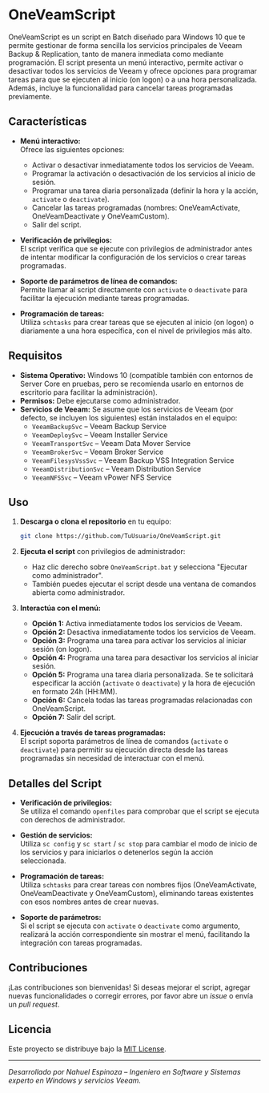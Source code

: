 # OneVeamScript

OneVeamScript es un script en Batch diseñado para Windows 10 que te permite gestionar de forma sencilla los servicios principales de Veeam Backup & Replication, tanto de manera inmediata como mediante programación. El script presenta un menú interactivo, permite activar o desactivar todos los servicios de Veeam y ofrece opciones para programar tareas para que se ejecuten al inicio (on logon) o a una hora personalizada. Además, incluye la funcionalidad para cancelar tareas programadas previamente.

## Características

- **Menú interactivo:**  
  Ofrece las siguientes opciones:
  - Activar o desactivar inmediatamente todos los servicios de Veeam.
  - Programar la activación o desactivación de los servicios al inicio de sesión.
  - Programar una tarea diaria personalizada (definir la hora y la acción, `activate` o `deactivate`).
  - Cancelar las tareas programadas (nombres: OneVeamActivate, OneVeamDeactivate y OneVeamCustom).
  - Salir del script.

- **Verificación de privilegios:**  
  El script verifica que se ejecute con privilegios de administrador antes de intentar modificar la configuración de los servicios o crear tareas programadas.

- **Soporte de parámetros de línea de comandos:**  
  Permite llamar al script directamente con `activate` o `deactivate` para facilitar la ejecución mediante tareas programadas.

- **Programación de tareas:**  
  Utiliza `schtasks` para crear tareas que se ejecuten al inicio (on logon) o diariamente a una hora específica, con el nivel de privilegios más alto.

## Requisitos

- **Sistema Operativo:** Windows 10 (compatible también con entornos de Server Core en pruebas, pero se recomienda usarlo en entornos de escritorio para facilitar la administración).
- **Permisos:** Debe ejecutarse como administrador.
- **Servicios de Veeam:** Se asume que los servicios de Veeam (por defecto, se incluyen los siguientes) están instalados en el equipo:
  - `VeeamBackupSvc` – Veeam Backup Service
  - `VeeamDeploySvc` – Veeam Installer Service
  - `VeeamTransportSvc` – Veeam Data Mover Service
  - `VeeamBrokerSvc` – Veeam Broker Service
  - `VeeamFilesysVssSvc` – Veeam Backup VSS Integration Service
  - `VeeamDistributionSvc` – Veeam Distribution Service
  - `VeeamNFSSvc` – Veeam vPower NFS Service

## Uso

1. **Descarga o clona el repositorio** en tu equipo:

   ```bash
   git clone https://github.com/TuUsuario/OneVeamScript.git
   ```

2. **Ejecuta el script** con privilegios de administrador:
   - Haz clic derecho sobre `OneVeamScript.bat` y selecciona "Ejecutar como administrador".
   - También puedes ejecutar el script desde una ventana de comandos abierta como administrador.

3. **Interactúa con el menú:**
   - **Opción 1:** Activa inmediatamente todos los servicios de Veeam.
   - **Opción 2:** Desactiva inmediatamente todos los servicios de Veeam.
   - **Opción 3:** Programa una tarea para activar los servicios al iniciar sesión (on logon).
   - **Opción 4:** Programa una tarea para desactivar los servicios al iniciar sesión.
   - **Opción 5:** Programa una tarea diaria personalizada. Se te solicitará especificar la acción (`activate` o `deactivate`) y la hora de ejecución en formato 24h (HH:MM).
   - **Opción 6:** Cancela todas las tareas programadas relacionadas con OneVeamScript.
   - **Opción 7:** Salir del script.

4. **Ejecución a través de tareas programadas:**  
   El script soporta parámetros de línea de comandos (`activate` o `deactivate`) para permitir su ejecución directa desde las tareas programadas sin necesidad de interactuar con el menú.

## Detalles del Script

- **Verificación de privilegios:**  
  Se utiliza el comando `openfiles` para comprobar que el script se ejecuta con derechos de administrador.

- **Gestión de servicios:**  
  Utiliza `sc config` y `sc start` / `sc stop` para cambiar el modo de inicio de los servicios y para iniciarlos o detenerlos según la acción seleccionada.

- **Programación de tareas:**  
  Utiliza `schtasks` para crear tareas con nombres fijos (OneVeamActivate, OneVeamDeactivate y OneVeamCustom), eliminando tareas existentes con esos nombres antes de crear nuevas.

- **Soporte de parámetros:**  
  Si el script se ejecuta con `activate` o `deactivate` como argumento, realizará la acción correspondiente sin mostrar el menú, facilitando la integración con tareas programadas.

## Contribuciones

¡Las contribuciones son bienvenidas! Si deseas mejorar el script, agregar nuevas funcionalidades o corregir errores, por favor abre un _issue_ o envía un _pull request_.

## Licencia

Este proyecto se distribuye bajo la [MIT License](LICENSE).

---

_Desarrollado por Nahuel Espinoza – Ingeniero en Software y Sistemas experto en Windows y servicios Veeam._
